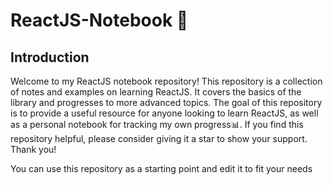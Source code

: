 # ReactJS-Notebook 📒

## Introduction
Welcome to my ReactJS notebook repository! This repository is a collection of notes and examples on learning ReactJS. It covers the basics of the library and progresses to more advanced topics. The goal of this repository is to provide a useful resource for anyone looking to learn ReactJS, as well as a personal notebook for tracking my own progress📊. If you find this repository helpful, please consider giving it a star to show your support. Thank you!

You can use this repository as a starting point and edit it to fit your needs

